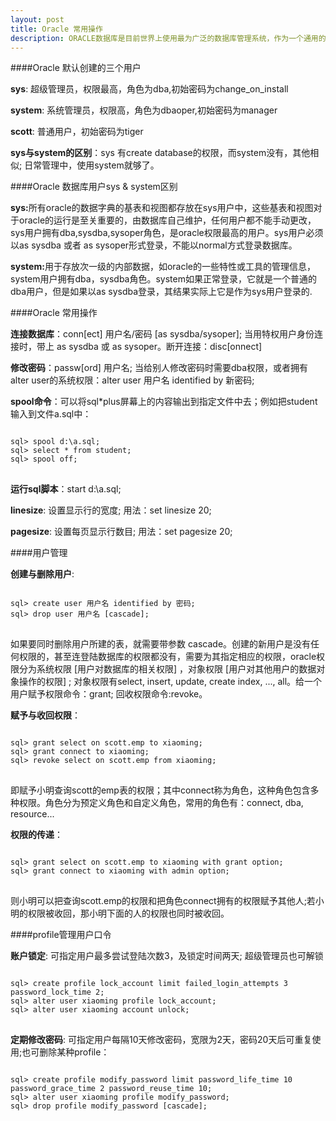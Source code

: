 ```yaml
---
layout: post 
title: Oracle 常用操作 
description: ORACLE数据库是目前世界上使用最为广泛的数据库管理系统，作为一个通用的数据库系统，它具有完整的数据管理功能；作为一个关系数据库，它是一个完备关系的产品；作为分布式数据库它实现了分布式处理功能。
---
```


####Oracle 默认创建的三个用户

<b>sys</b>: 超级管理员，权限最高，角色为dba,初始密码为change_on_install

<b>system</b>: 系统管理员，权限高，角色为dbaoper,初始密码为manager

<b>scott</b>: 普通用户，初始密码为tiger

<b>sys与system的区别</b>：sys 有create database的权限，而system没有，其他相似; 日常管理中，使用system就够了。

####Oracle 数据库用户sys & system区别 

<p><span class="circle"></span><b>sys:</b>所有oracle的数据字典的基表和视图都存放在sys用户中，这些基表和视图对于oracle的运行是至关重要的，由数据库自己维护，任何用户都不能手动更改，sys用户拥有dba,sysdba,sysoper角色，是oracle权限最高的用户。sys用户必须以as sysdba 或者 as sysoper形式登录，不能以normal方式登录数据库。</p>

<p><span class="circle"></span><b>system:</b>用于存放次一级的内部数据，如oracle的一些特性或工具的管理信息，system用户拥有dba，sysdba角色。system如果正常登录，它就是一个普通的dba用户，但是如果以as sysdba登录，其结果实际上它是作为sys用户登录的.</p>

####Oracle 常用操作

<b>连接数据库</b>：conn[ect] 用户名/密码 [as sysdba/sysoper];   当用特权用户身份连接时，带上 as sysdba 或 as sysoper。断开连接：disc[onnect]

<b>修改密码</b>：passw[ord] 用户名; 当给别人修改密码时需要dba权限，或者拥有alter user的系统权限：alter user 用户名 identified by 新密码;

<b>spool命令</b>：可以将sql*plus屏幕上的内容输出到指定文件中去；例如把student输入到文件a.sql中：

<pre>
<code id='code-customize'>
sql> spool d:\a.sql;
sql> select * from student; 
sql> spool off; 
</code>
</pre>

<b>运行sql脚本</b>：start d:\a.sql;

<b>linesize</b>: 设置显示行的宽度; 用法：set linesize 20;

<b>pagesize</b>: 设置每页显示行数目; 用法：set pagesize 20;

####用户管理

<b>创建与删除用户</b>: 

<pre>
<code id='code-customize'>
sql> create user 用户名 identified by 密码;
sql> drop user 用户名 [cascade];
</code>
</pre>

如果要同时删除用户所建的表，就需要带参数 cascade。创建的新用户是没有任何权限的，甚至连登陆数据库的权限都没有，需要为其指定相应的权限，oracle权限分为系统权限 [用户对数据库的相关权限] ，对象权限 [用户对其他用户的数据对象操作的权限] ; 对象权限有select, insert, update, create index, ..., all。给一个用户赋予权限命令：grant; 回收权限命令:revoke。

<b>赋予与收回权限</b>：

<pre>
<code id='code-customize'>
sql> grant select on scott.emp to xiaoming;
sql> grant connect to xiaoming;
sql> revoke select on scott.emp from xiaoming;
</code>
</pre>

即赋予小明查询scott的emp表的权限；其中connect称为角色，这种角色包含多种权限。角色分为预定义角色和自定义角色，常用的角色有：connect, dba, resource...

<b>权限的传递</b>： 

<pre>
<code id='code-customize'>
sql> grant select on scott.emp to xiaoming with grant option;
sql> grant connect to xiaoming with admin option;
</code>
</pre>

则小明可以把查询scott.emp的权限和把角色connect拥有的权限赋予其他人;若小明的权限被收回，那小明下面的人的权限也同时被收回。

####profile管理用户口令

<b>账户锁定</b>: 可指定用户最多尝试登陆次数3，及锁定时间两天; 超级管理员也可解锁

<pre>
<code id='code-customize'>
sql> create profile lock_account limit failed_login_attempts 3 password_lock_time 2; 
sql> alter user xiaoming profile lock_account; 
sql> alter user xiaoming account unlock; 
</code>
</pre>

<b>定期修改密码</b>: 可指定用户每隔10天修改密码，宽限为2天，密码20天后可重复使用;也可删除某种profile： 

<pre>
<code id='code-customize'>
sql> create profile modify_password limit password_life_time 10 password_grace_time 2 password_reuse_time 10; 
sql> alter user xiaoming profile modify_password; 
sql> drop profile modify_password [cascade]; 
</code>
</pre>

